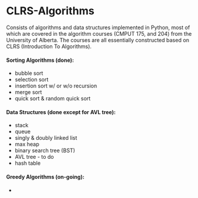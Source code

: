 # CLRS-Algorithms

Consists of algorithms and data structures implemented in Python, most of which are covered in the algorithm courses (CMPUT 175, and 204) from the University of Alberta. The courses are all essentially constructed based on CLRS (Introduction To Algorithms).



#### Sorting Algorithms (done): 

- bubble sort
- selection sort
- insertion sort w/ or w/o recursion
- merge sort
- quick sort & random quick sort



#### Data Structures (done except for AVL tree):

- stack 
- queue
- singly & doubly linked list
- max heap
- binary search tree (BST)
- AVL tree - to do
- hash table



#### Greedy Algorithms (on-going):

-
